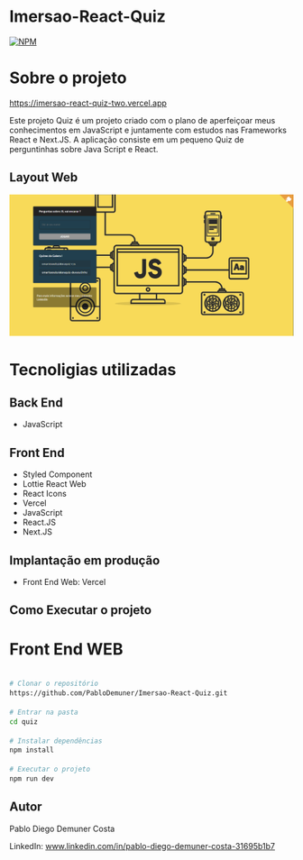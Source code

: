 # Imersao-React-Quiz
[![NPM](https://img.shields.io/github/issues/PabloDemuner/Imersao-React-Quiz)](https://github.com/PabloDemuner/Imersao-React-Quiz/blob/main/LICENSE)

# Sobre o projeto

https://imersao-react-quiz-two.vercel.app

Este projeto Quiz é um projeto criado com o plano de aperfeiçoar meus conhecimentos em JavaScript e juntamente com estudos nas Frameworks React e Next.JS.
A aplicação consiste em um pequeno Quiz de perguntinhas sobre Java Script e React.

## Layout Web

![WEB 1](https://github.com/PabloDemuner/Imersao-React-Quiz/blob/main/indexQuiz.png)

# Tecnoligias utilizadas

## Back End

- JavaScript

## Front End 

- Styled Component
- Lottie React Web
- React Icons
- Vercel
- JavaScript
- React.JS
- Next.JS

## Implantação em produção

- Front End Web: Vercel

## Como Executar o projeto

# Front End WEB

```bash

# Clonar o repositório 
https://github.com/PabloDemuner/Imersao-React-Quiz.git

# Entrar na pasta
cd quiz

# Instalar dependências
npm install

# Executar o projeto
npm run dev
```

## Autor

Pablo Diego Demuner Costa

LinkedIn: www.linkedin.com/in/pablo-diego-demuner-costa-31695b1b7


